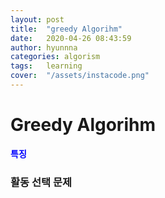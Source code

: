 ```yaml
---
layout: post
title:  "greedy Algorihm"
date:   2020-04-26 08:43:59
author: hyunnna
categories: algorism
tags:	learning
cover:  "/assets/instacode.png"
---
```


# Greedy Algorihm

**<span style = "color:blue">특징** <br />
### 활동 선택 문제
 
